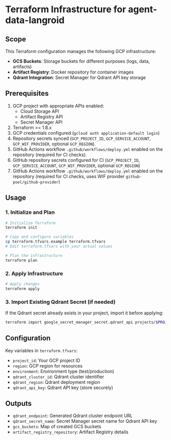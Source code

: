 # Terraform Infrastructure for agent-data-langroid

## Scope

This Terraform configuration manages the following GCP infrastructure:

- **GCS Buckets**: Storage buckets for different purposes (logs, data, artifacts)
- **Artifact Registry**: Docker repository for container images
- **Qdrant Integration**: Secret Manager for Qdrant API key storage

## Prerequisites

1. GCP project with appropriate APIs enabled:
   - Cloud Storage API
   - Artifact Registry API
   - Secret Manager API
2. Terraform >= 1.8.x
3. GCP credentials configured (`gcloud auth application-default login`)
4. Repository secrets synced (`GCP_PROJECT_ID`, `GCP_SERVICE_ACCOUNT`, `GCP_WIF_PROVIDER`, optional `GCP_REGION`).
5. GitHub Actions workflow `.github/workflows/deploy.yml` enabled on the repository (required for CI checks).
4. GitHub repository secrets configured for CI (`GCP_PROJECT_ID`, `GCP_SERVICE_ACCOUNT`, `GCP_WIF_PROVIDER`, optional `GCP_REGION`)
5. GitHub Actions workflow `.github/workflows/deploy.yml` enabled on the repository (required for CI checks, uses WIF provider `github-pool/github-provider`)

## Usage

### 1. Initialize and Plan

```bash
# Initialize Terraform
terraform init

# Copy and configure variables
cp terraform.tfvars.example terraform.tfvars
# Edit terraform.tfvars with your actual values

# Plan the infrastructure
terraform plan
```

### 2. Apply Infrastructure

```bash
# Apply changes
terraform apply
```

### 3. Import Existing Qdrant Secret (if needed)

If the Qdrant secret already exists in your project, import it before applying:

```bash
terraform import google_secret_manager_secret.qdrant_api projects/$PROJECT/secrets/Qdrant_agent_data_N1D8R2vC0_5
```

## Configuration

Key variables in `terraform.tfvars`:

- `project_id`: Your GCP project ID
- `region`: GCP region for resources
- `environment`: Environment type (test/production)
- `qdrant_cluster_id`: Qdrant cluster identifier
- `qdrant_region`: Qdrant deployment region
- `qdrant_api_key`: Qdrant API key (store securely)

## Outputs

- `qdrant_endpoint`: Generated Qdrant cluster endpoint URL
- `qdrant_secret_name`: Secret Manager secret name for Qdrant API key
- `gcs_buckets`: Map of created GCS buckets
- `artifact_registry_repository`: Artifact Registry details
